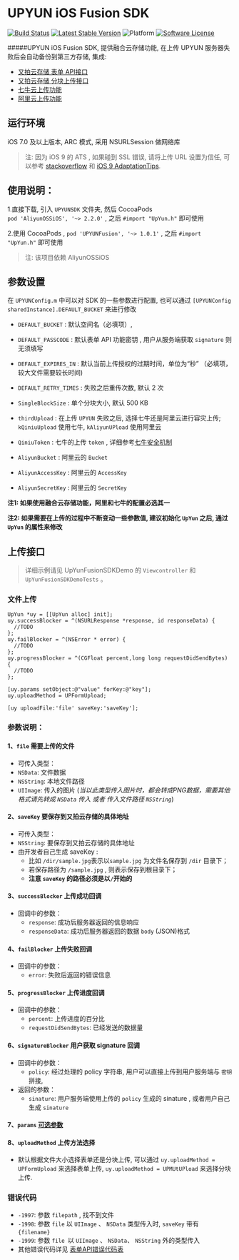 # UPYUN iOS Fusion SDK
[![Build Status](https://travis-ci.org/upyun/ios-fusion-sdk.svg)](https://travis-ci.org/upyun/ios-fusion-sdk)
[![Latest Stable Version](https://img.shields.io/cocoapods/v/UPYUNFusion.svg)](https://github.com/upyun/ios-fusion-sdk/releases)
![Platform](http://img.shields.io/cocoapods/p/UPYUNFusion.svg)
[![Software License](https://img.shields.io/badge/license-MIT-brightgreen.svg)](License.md)


#####UPYUN iOS Fusion SDK, 提供融合云存储功能, 在上传 UPYUN 服务器失败后会自动备份到第三方存储, 集成:
- [又拍云存储 表单 API接口](http://docs.upyun.com/api/form_api/) 
- [又拍云存储 分块上传接口](http://docs.upyun.com/api/multipart_upload/)
- [七牛云上传功能](http://developer.qiniu.com/docs/v6/api/reference/up/) 
- [阿里云上传功能](https://help.aliyun.com/document_detail/oss/sdk/ios-sdk/upload-object.html?spm=5176.docoss/sdk/ios-sdk/multipart-upload.6.294.vD6pEA)


## 运行环境

  iOS 7.0 及以上版本, ARC 模式, 采用 NSURLSession 做网络库 
>注: 因为 iOS 9 的 ATS , 如果碰到 SSL 错误, 请将上传 URL 设置为信任, 可以参考 [stackoverflow](http://stackoverflow.com/questions/32755674/ios9-getting-error-an-ssl-error-has-occurred-and-a-secure-connection-to-the-ser) 和 [iOS 9 AdaptationTips](https://github.com/ChenYilong/iOS9AdaptationTips#1-demo1_ios9%E7%BD%91%E7%BB%9C%E9%80%82%E9%85%8D_ats%E6%94%B9%E7%94%A8%E6%9B%B4%E5%AE%89%E5%85%A8%E7%9A%84https).



## 使用说明：
1.直接下载, 引入 `UPYUNSDK` 文件夹, 然后 CocoaPods  
        ```pod 'AliyunOSSiOS', '~> 2.2.0'``` , 之后 `#import "UpYun.h"` 即可使用
        
2.使用 CocoaPods ,  ```pod 'UPYUNFusion', '~> 1.0.1'``` , 之后 `#import "UpYun.h"` 即可使用
>注: 该项目依赖 AliyunOSSiOS


## 参数设置
在 `UPYUNConfig.m` 中可以对 SDK 的一些参数进行配置, 也可以通过 ``` [UPYUNConfig sharedInstance].DEFAULT_BUCKET ``` 来进行修改

* `DEFAULT_BUCKET` : 默认空间名（必填项）, 
* `DEFAULT_PASSCODE` : 默认表单 API 功能密钥 , 用户从服务端获取 `signature` 则无须填写
* `DEFAULT_EXPIRES_IN` : 默认当前上传授权的过期时间，单位为“秒” （必填项，较大文件需要较长时间)
* `DEFAULT_RETRY_TIMES` : 失败之后重传次数, 默认 2 次
* `SingleBlockSize` : 单个分块大小, 默认 500 KB
* `thirdUpload` :  在上传 `UPYUN` 失败之后, 选择七牛还是阿里云进行容灾上传; `kQiniuUpload` 使用七牛, `kAliyunUPload`  使用阿里云 

* `QiniuToken` : 七牛的上传 `token` , 详细参考[七牛安全机制](http://developer.qiniu.com/docs/v6/api/reference/security/) 
 
* `AliyunBucket` : 阿里云的 `Bucket`
* `AliyunAccessKey` : 阿里云的 `AccessKey`
* `AliyunSecretKey` : 阿里云的 `SecretKey`


**注1: 如果使用融合云存储功能，阿里和七牛的配置必选其一**

**注2: 如果需要在上传的过程中不断变动一些参数值, 建议初始化 `UpYun` 之后, 通过 `UpYun` 的属性来修改**


## 上传接口

> 详细示例请见 UpYunFusionSDKDemo 的 `Viewcontroller` 和 `UpYunFusionSDKDemoTests` 。

### 文件上传

````
UpYun *uy = [[UpYun alloc] init];
uy.successBlocker = ^(NSURLResponse *response, id responseData) {
  //TODO
};
uy.failBlocker = ^(NSError * error) {
  //TODO
};
uy.progressBlocker = ^(CGFloat percent,long long requestDidSendBytes) {
  //TODO
};

[uy.params setObject:@"value" forKey:@"key"];
uy.uploadMethod = UPFormUpload;

[uy uploadFile:'file' saveKey:'saveKey'];
````


### 参数说明：

#### 1、`file` 需要上传的文件
* 可传入类型：
 * `NSData`: 文件数据
 * `NSString`: 本地文件路径
 * `UIImage`: 传入的图片 (*当以此类型传入图片时，都会转成PNG数据，需要其他格式请先转成 `NSData` 传入 或者 传入文件路径 `NSString`*)

#### 2、`saveKey` 要保存到又拍云存储的具体地址
* 可传入类型：
 * `NSString`: 要保存到又拍云存储的具体地址
* 由开发者自己生成 saveKey :
  * 比如 `/dir/sample.jpg`表示以`sample.jpg` 为文件名保存到 `/dir` 目录下；
  * 若保存路径为 `/sample.jpg` , 则表示保存到根目录下；
  * **注意 `saveKey` 的路径必须是以`/`开始的**


#### 3、`successBlocker` 上传成功回调
* 回调中的参数：
  * `response`: 成功后服务器返回的信息响应
  * `responseData`: 成功后服务器返回的数据 `body` (JSON)格式

#### 4、`failBlocker` 上传失败回调
* 回调中的参数：
  * `error`: 失败后返回的错误信息

#### 5、`progressBlocker` 上传进度回调
* 回调中的参数：
  * `percent`: 上传进度的百分比
  * `requestDidSendBytes`: 已经发送的数据量
 
#### 6、`signatureBlocker` 用户获取 signature 回调
* 回调中的参数：
  * `policy`: 经过处理的 policy 字符串, 用户可以直接上传到用户服务端与 `密钥` 拼接, 
* 返回的参数：
  * `sinature`: 用户服务端使用上传的 `policy` 生成的 sinature , 或者用户自己生成 `sinature`
 
#### 7、`params` [可选参数](http://docs.upyun.com/api/form_api/#api_1)

#### 8、`uploadMethod` 上传方法选择
* 默认根据文件大小选择表单还是分块上传, 可以通过 `uy.uploadMethod = UPFormUpload` 来选择表单上传, `uy.uploadMethod = UPMUtUPload` 来选择分块上传.



### 错误代码
* `-1997`: 参数 `filepath` , 找不到文件
* `-1998`: 参数 `file` 以 `UIImage` 、 `NSData` 类型传入时, `saveKey` 带有 `{filename}` 
* `-1999`: 参数 `file `以 `UIImage` 、 `NSData`、 `NSString` 外的类型传入
* 其他错误代码详见 [表单API错误代码表](http://docs.upyun.com/api/errno/)
